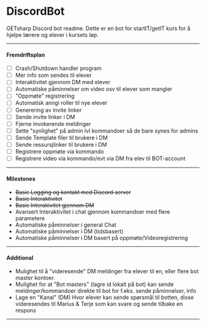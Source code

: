 # DiscordBot
GETsharp Discord bot readme. Dette er en bot for startIT/getIT kurs for å hjelpe lærere og elever i kursets løp.
***
#### Fremdriftsplan
- [ ] Crash/Shutdown handler program
- [ ] Mer info som sendes til elever
- [ ] Interaktivitet gjennom DM med elever
- [ ] Automatiske påminnelser om video osv til elever som mangler
- [ ] "Oppmøte" registrering
- [ ] Automatisk anngi roller til nye elever
- [ ] Generering av invite linker
- [ ] Sende invite linker i DM
- [ ] Fjerne invokerende meldinger
- [ ] Sette "synlighet" på admin lvl kommandoer så de bare synes for admins
- [ ] Sende Template filer til brukere i DM
- [ ] Sende ressursjlinker til brukere i DM
- [ ] Registrere oppmøte via kommando
- [ ] Registrere video via kommando/evt via DM fra elev til BOT-account
***
####  Milestones
* <s>Basic Logging og kontakt med Discord server</s>
* <s>Basic Interaktivitet</s>
* <s>Basic Interakivitet gjennom DM</s>
* Avansert Interaktivitet i chat gjennom kommandoer med flere parametere
* Automatiske påminnelser i general Chat
* Automatiske påminnelser i DM (tidsbasert)
* Automatiske påminnelser i DM basert på oppmøte/Videoregistrering
*** 
#### Additional
- Mulighet til å "videresende" DM meldinger fra elever til en, eller flere bot master kontoer. 
- Mulighet for at "Bot masters" (lagre id lokalt på bot) kan sende meldinger/kommandoer direkte til bot for f.eks. sende påminnelser, info
- Lage en "Kanal" (DM) Hvor elever kan sende spørsmål til botten, disse videresendes til Marius & Terje som kan svare og sende tilbake en respons
***
